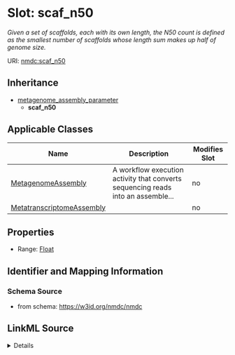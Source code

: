 # Slot: scaf_n50


_Given a set of scaffolds, each with its own length, the N50 count is defined as the smallest number of scaffolds whose length sum makes up half of genome size._



URI: [nmdc:scaf_n50](https://w3id.org/nmdc/scaf_n50)




## Inheritance

* [metagenome_assembly_parameter](metagenome_assembly_parameter.md)
    * **scaf_n50**





## Applicable Classes

| Name | Description | Modifies Slot |
| --- | --- | --- |
[MetagenomeAssembly](MetagenomeAssembly.md) | A workflow execution activity that converts sequencing reads into an assemble... |  no  |
[MetatranscriptomeAssembly](MetatranscriptomeAssembly.md) |  |  no  |







## Properties

* Range: [Float](Float.md)





## Identifier and Mapping Information







### Schema Source


* from schema: https://w3id.org/nmdc/nmdc




## LinkML Source

<details>
```yaml
name: scaf_n50
description: Given a set of scaffolds, each with its own length, the N50 count is
  defined as the smallest number of scaffolds whose length sum makes up half of genome
  size.
from_schema: https://w3id.org/nmdc/nmdc
rank: 1000
is_a: metagenome_assembly_parameter
alias: scaf_n50
domain_of:
- MetagenomeAssembly
- MetatranscriptomeAssembly
range: float

```
</details>